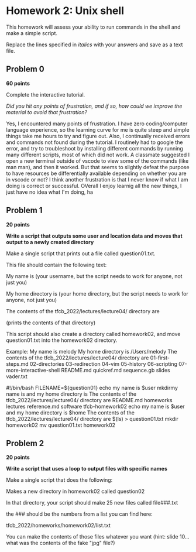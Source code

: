 # Homework 2: Unix shell

This homework will assess your ability to run commands in the shell and make a simple script.

Replace the lines specified in _italics_ with your answers and save as a text file.


## Problem 0

**60 points**

Complete the interactive tutorial.

_Did you hit any points of frustration, and if so, how could we improve the material to avoid that frustration?_  

Yes, I encountered many points of frustration.  I have zero coding/computer language experience, so the learning curve for me is quite steep and simple things take me hours to try and figure out.  Also, I continually received errors and commands not found during the tutorial.  I routinely had to google the error, and try to troubleshoot by installing different commands by running many different scripts, most of which did not work.  A classmate suggested I open a new terminal outside of vscode to view some of the commands (like man man), and then it worked.  But that seems to slightly defeat the purpose to have resources be differentially available depending on whether you are in vscode or not?  I think another frustration is that I never know if what I am doing is correct or successful.  OVerall I enjoy learnig all the new things, I just have no idea what I'm doing, ha   


## Problem 1

**20 points**

**Write a script that outputs some user and location data and moves that output to a newly created directory**

Make a single script that prints out a file called question01.txt. 

This file should contain the following text:

  My name is (your username, but the script needs to work for anyone, not just you)

  My home directory is (your home directory, but the script needs to work for anyone, not just you)

  The contents of the tfcb_2022/lectures/lecture04/ directory are

  (prints the contents of that directory)

This script should also create a directory called homework02, and move question01.txt into the homework02 directory.

Example:
My name is melody
My home directory is /Users/melody
The contents of the tfcb_2022/lectures/lecture04/ directory are
01-first-steps.md
02-directories
03-redirection
04-vim
05-history
06-scripting
07-more-interactive-shell
README.md
quickref.md
sequence.gb
slides
vader.txt

#!/bin/bash
FILENAME=${question01}
echo my name is $user
mkdirmy name is and my home directory is The contents of the tfcb_2022/lectures/lecture04/ directory are README.md homeworks lectures reference.md software tfcb-homework02
echo my name is $user and my home directory is $home The contents of the tfcb_2022/lectures/lecture04/ directory are $(ls) > question01.txt
mkdir homework02
mv question01.txt homework02


## Problem 2

**20 points**

**Write a script that uses a loop to output files with specific names**


Make a single script that does the following:

Makes a new directory in homework02 called question02

In that directory, your script should make 25 new files called
file###.txt

the ### should be the numbers from a list you can find here:

tfcb_2022/homeworks/homework02/list.txt

You can make the contents of those files whatever you want (hint: slide 10... what was the contents of the fake "jpg" file?)



